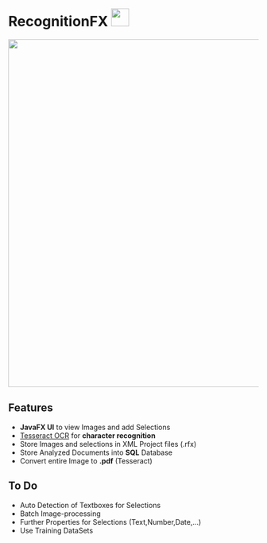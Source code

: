 # RecognitionFX <img src="https://i.imgur.com/blXcjj6.png" width="36"> 

<p align="center"> <img src="https://i.imgur.com/ArjzAf1.gif" width="700px"></p>

## Features
* **JavaFX UI** to view Images and add Selections
* <a href="https://github.com/tesseract-ocr/tesseract/wiki" target="_blank">Tesseract OCR</a> for **character recognition**
* Store Images and selections in XML Project files (.rfx)
* Store Analyzed Documents into **SQL** Database
* Convert entire Image to **.pdf** (Tesseract)

## To Do
* Auto Detection of Textboxes for Selections
* Batch Image-processing
* Further Properties for Selections (Text,Number,Date,...)
* Use Training DataSets